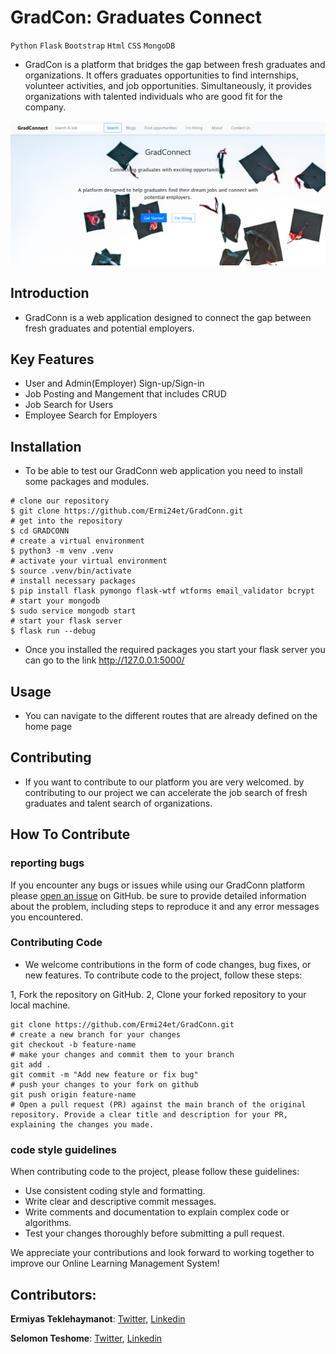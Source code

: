 # GradCon: Graduates Connect

`Python` `Flask` `Bootstrap` `Html` `CSS` `MongoDB`

- GradCon is a platform that bridges the gap between fresh graduates and organizations. It offers graduates opportunities to find internships, volunteer activities, and job opportunities. Simultaneously, it provides organizations with talented individuals who are good fit for the company.

![GradConn](https://github.com/Ermi24et/GradConn/blob/master/gradconn.png)

## Introduction

- GradConn is a web application designed to connect the gap between fresh graduates and potential employers.

## Key Features

- User and Admin(Employer) Sign-up/Sign-in
- Job Posting and Mangement that includes CRUD
- Job Search for Users
- Employee Search for Employers

## Installation

- To be able to test our GradConn web application you  need to install some packages and modules.

```
# clone our repository
$ git clone https://github.com/Ermi24et/GradConn.git
# get into the repository
$ cd GRADCONN
# create a virtual environment
$ python3 -m venv .venv
# activate your virtual environment
$ source .venv/bin/activate
# install necessary packages
$ pip install flask pymongo flask-wtf wtforms email_validator bcrypt
# start your mongodb
$ sudo service mongodb start
# start your flask server
$ flask run --debug
```

- Once you installed the required packages you start your flask server you can go to the link http://127.0.0.1:5000/

## Usage

- You can navigate to the different routes that are already defined on the home page

## Contributing

- If you want to contribute to our platform you are very welcomed. by contributing to our project we can accelerate the job search of fresh graduates and talent search of organizations.

## How To Contribute

### reporting bugs
If you encounter any bugs or issues while using our GradConn platform please [open an issue](https://github.com/Ermi24et/GradConn/issues) on GitHub. be sure to provide detailed information about the problem, including steps to reproduce it and any error messages you encountered.

### Contributing Code

- We welcome contributions in the form of code changes, bug fixes, or new features. To contribute code to the project, follow these steps:

1, Fork the repository on GitHub.
2, Clone your forked repository to your local machine.

```
git clone https://github.com/Ermi24et/GradConn.git
# create a new branch for your changes
git checkout -b feature-name
# make your changes and commit them to your branch
git add .
git commit -m "Add new feature or fix bug"
# push your changes to your fork on github
git push origin feature-name
# Open a pull request (PR) against the main branch of the original repository. Provide a clear title and description for your PR, explaining the changes you made.
```

### code style guidelines

When contributing code to the project, please follow these guidelines:

- Use consistent coding style and formatting.
- Write clear and descriptive commit messages.
- Write comments and documentation to explain complex code or algorithms.
- Test your changes thoroughly before submitting a pull request.

We appreciate your contributions and look forward to working together to improve our Online Learning Management System!

## Contributors:
**Ermiyas Teklehaymanot**: [Twitter](https://x.com/Ermi24et), [Linkedin](https://www.linkedin.com/in/ermi24et/)

**Selomon Teshome**: [Twitter](), [Linkedin]()